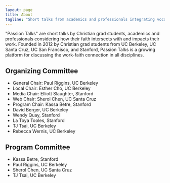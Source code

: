 ```yaml
---
layout: page
title: About
tagline: "Short talks from academics and professionals integrating vocation, faith, and passion."
---
```


"Passion Talks" are short talks by Christian grad students, academics
and professionals considering how their faith intersects with and
impacts their work. Founded in 2012 by Christian grad students from UC
Berkeley, UC Santa Cruz, UC San Francisco, and Stanford, Passion Talks
is a growing platform for discussing the work-faith connection in all
disciplines.


## Organizing Committee

  * General Chair: Paul Riggins, UC Berkeley
  * Local Chair: Esther Cho, UC Berkeley
  * Media Chair: Elliott Slaughter, Stanford
  * Web Chair: Sherol Chen, UC Santa Cruz
  * Program Chair: Kassa Betre, Stanford
  * David Berger, UC Berkeley
  * Wendy Quay, Stanford
  * La Toya Tooles, Stanford
  * TJ Tsai, UC Berkeley
  * Rebecca Wernis, UC Berkeley

## Program Committee

  * Kassa Betre, Stanford
  * Paul Riggins, UC Berkeley
  * Sherol Chen, UC Santa Cruz
  * TJ Tsai, UC Berkeley
